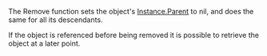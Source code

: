 The Remove function sets the object's [Instance.Parent](https://developer.roblox.com/en-us/api-reference/property/Instance/Parent) to nil, and does the same for all its descendants.

If the object is referenced before being removed it is possible to retrieve the object at a later point.